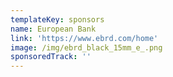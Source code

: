 ```yaml
---
templateKey: sponsors
name: European Bank
link: 'https://www.ebrd.com/home'
image: /img/ebrd_black_15mm_e_.png
sponsoredTrack: ''
---
```

